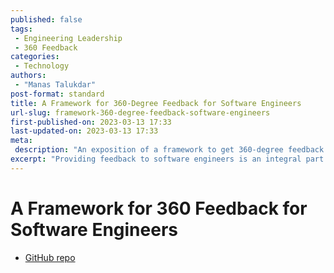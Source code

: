 ```yaml
---
published: false
tags:
 - Engineering Leadership
 - 360 Feedback
categories:
 - Technology
authors:
 - "Manas Talukdar"
post-format: standard
title: A Framework for 360-Degree Feedback for Software Engineers
url-slug: framework-360-degree-feedback-software-engineers
first-published-on: 2023-03-13 17:33
last-updated-on: 2023-03-13 17:33
meta:
 description: "An exposition of a framework to get 360-degree feedback for software engineers."
excerpt: "Providing feedback to software engineers is an integral part of supporting teams and organizations."
---
```


# A Framework for 360 Feedback for Software Engineers

- [GitHub repo](https://github.com/manastalukdar/engineering-360-degree-feedback)

